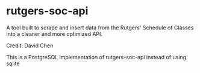 # rutgers-soc-api
A tool built to scrape and insert data from the Rutgers' Schedule of Classes into a cleaner and more optimized API.

Credit: David Chen

This is a PostgreSQL implementation of rutgers-soc-api instead of using sqlite
